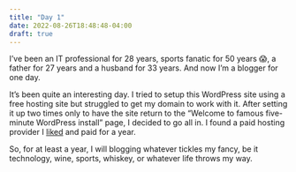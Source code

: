 ```yaml
---
title: "Day 1"
date: 2022-08-26T18:48:48-04:00
draft: true
---
```


I’ve been an IT professional for 28 years, sports fanatic for 50 years 😱, a father for 27 years and a husband for 33 years. And now I’m a blogger for one day.

It’s been quite an interesting day. I tried to setup this WordPress site using a free hosting site but struggled to get my domain to work with it. After setting it up two times only to have the site return to the “Welcome to famous five-minute WordPress install” page, I decided to go all in. I found a paid hosting provider I [liked](https://www.hostinger.com/) and paid for a year.

So, for at least a year, I will blogging whatever tickles my fancy, be it technology, wine, sports, whiskey, or whatever life throws my way.
